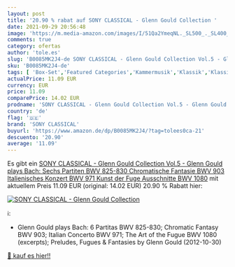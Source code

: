 ```yaml
---
layout: post
title: '20.90 % rabat auf SONY CLASSICAL - Glenn Gould Collection '
date: 2021-09-29 20:56:48
image: 'https://m.media-amazon.com/images/I/51Qa2YmeqNL._SL500_._SL400_.jpg'
comments: true
category: ofertas
author: 'tole.es'
slug: 'B0085MK2J4-de SONY CLASSICAL - Glenn Gould Collection Vol.5 - Glenn...'
sku: 'B0085MK2J4-de'
tags: [ 'Box-Set','Featured Categories','Kammermusik','Klassik','Klassische Konzerte','Klassische Musik für Soloinstrumente','Konzerte, Symphonien & Orchestermusik','Musik Kategorien','Musik-CDs & Vinyl','sony classical', ]
actualPrice: 11.09 EUR
currency: EUR
price: 11.09
comparePrice: 14.02 EUR
prodname: 'SONY CLASSICAL - Glenn Gould Collection Vol.5 - Glenn Gould plays Bach: Sechs Partiten BWV 825-830  Chromatische Fantasie BWV 903  Italienisches Konzert BWV 971  Kunst der Fuge  Ausschnitte  BWV 1080'
country: 'de'
flag: '🇩🇪'
brand: 'SONY CLASSICAL'
buyurl: 'https://www.amazon.de/dp/B0085MK2J4/?tag=tolees0ca-21'
descuento: '20.90'
average: '11.09'
---
```


Es gibt ein [SONY CLASSICAL - Glenn Gould Collection Vol.5 - Glenn Gould plays Bach: Sechs Partiten BWV 825-830  Chromatische Fantasie BWV 903  Italienisches Konzert BWV 971  Kunst der Fuge  Ausschnitte  BWV 1080](https://www.amazon.de/dp/B0085MK2J4/?tag=tolees0ca-21) mit aktuellem Preis 11.09 EUR (original: 14.02 EUR) 20.90 % Rabatt hier:

[![SONY CLASSICAL - Glenn Gould Collection ](https://m.media-amazon.com/images/I/51Qa2YmeqNL._SL500_._SL400_.jpg)](https://www.amazon.de/dp/B0085MK2J4/?tag=tolees0ca-21)

ℹ️:

- Glenn Gould plays Bach: 6 Partitas BWV 825-830; Chromatic Fantasy BWV 903; Italian Concerto BWV 971; The Art of the Fugue BWV 1080 (excerpts); Preludes, Fugues & Fantasies by Glenn Gould (2012-10-30)

[🛒 kauf es hier!!](https://www.amazon.de/dp/B0085MK2J4/?tag=tolees0ca-21)
